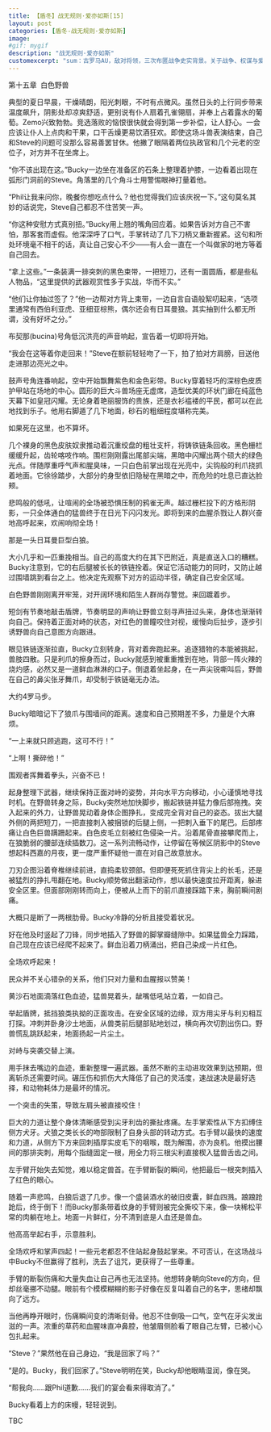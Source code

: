 ```yaml
---
title: 【盾冬】战无规则·爱亦如斯[15]
layout: post
categories: [盾冬-战无规则·爱亦如斯]
image:
#gif: mygif
description: "战无规则·爱亦如斯"
customexcerpt: "sum：古罗马AU，敌对将领，三次布匿战争史实背景。关于战争、权谋与爱。个别章节含有限制级内容，请注意。"
---
```


第十五章  白色野兽

典型的夏日早晨，干燥晴朗，阳光刺眼，不时有点微风。虽然日头的上行同步带来温度飙升，阴影处却凉爽舒适，更别说有仆人扇着孔雀翎扇，并奉上占着露水的葡萄。Zemo兴致勃勃。竞选落败的恼恨很快就会得到第一步补偿，让人舒心。一会应该让仆人上点肉和干果，口干舌燥更易饮酒狂欢。即使这场斗兽表演结束，自己和Steve的问题可没那么容易善罢甘休。他撇了眼隔着两位执政官和几个元老的空位子，对方并不在坐席上。

“你不该出现在这。”Bucky一边坐在准备区的石条上整理着护膝，一边看着出现在弧形门洞前的Steve。角落里的几个角斗士用警惕眼神打量着他。

“Phil让我来问你，晚餐你想吃点什么？他也觉得我们应该庆祝一下。”这句莫名其妙的话说完，Steve自己都忍不住苦笑一声。

“你这种安慰方式真别扭。”Bucky用上翘的嘴角回应着。如果告诉对方自己不害怕，那客套而虚假。他深深呼了口气，手掌转动了几下刀柄又重新握紧。这句和所处环境毫不相干的话，真让自己安心不少——有人会一直在一个叫做家的地方等着自己回去。

“拿上这些。”一条装满一排突刺的黑色束带，一把短刀，还有一面圆盾，都是些私人物品，“这里提供的武器观赏性多于实战，华而不实。”

“他们让你抽过签了？”他一边帮对方背上束带，一边自言自语般絮叨起来，“选项里通常有西伯利亚虎、亚细亚棕熊，偶尔还会有日耳曼狼。其实抽到什么都无所谓，没有好坏之分。”

布契那(bucina)号角低沉洪亮的声音响起，宣告着一切即将开始。

“我会在这等着你走回来！”Steve在额前轻轻吻了一下，拍了拍对方肩膀，目送他走进那边亮光之中。



鼓声号角连番响起，空中开始飘舞紫色和金色彩带。Bucky穿着轻巧的深棕色皮质护甲站在场地的中心。圆形的巨大斗兽场座无虚席，造型优美的环状门廊在纯蓝色天幕下如皇冠闪耀。无论身着艳丽服饰的贵族，还是衣衫褴褛的平民，都可以在此地找到乐子。他用右脚遁了几下地面，砂石的粗细程度堪称完美。

如果死在这里，也不算坏。

几个裸身的黑色皮肤奴隶推动着沉重绞盘的粗壮支杆，将铸铁链条回收。黑色栅栏缓缓升起，齿轮喀吱作响。围栏刚刚露出尾部尖端，黑暗中闪耀出两个硕大的绿色光点。伴随厚重呼气声和腥臭味，一只白色前掌出现在光亮中，尖钩般的利爪挠抓着地面。它徐徐踏步，大部分的身型依旧隐秘在黑暗之中，而危险的吐息已直达脸颊。

悲鸣般的低吼，让喧闹的全场被恐惧压制的鸦雀无声。越过栅栏投下的方格形阴影，一只全体通白的猛兽终于在日光下闪闪发光。即将到来的血腥杀戮让人群兴奋地高呼起来，欢闹响彻全场！


那是一头日耳曼巨型白狼。

大小几乎和一匹重挽相当。自己的高度大约在其下巴附近，真是直送入口的糟糕。Bucky注意到，它的右后腿被长长的铁链拴着。保证它活动能力的同时，又防止越过围墙跳到看台之上。他决定先观察下对方的运动半径，确定自己安全区域。

白色野兽刚刚离开牢笼，对开阔环境和陌生人群尚存警觉。来回踱着步。

短剑有节奏地敲击盾牌，节奏明显的声响让野兽立刻寻声扭过头来，身体也渐渐转向自己。保持着正面对峙的状态，对红色的兽瞳咬住对视，缓慢向后扯步，逐步引诱野兽向自己意图方向跟进。

眼见铁链逐渐拉直，Bucky立刻转身，背对着奔跑起来。追逐猎物的本能被挑起，兽肢四散。只是利爪的擦身而过，Bucky就感到被重重推到在地，背部一阵火辣的烧灼感，必然又是一道鲜血淋淋的口子。倒退着坐起身，在一声尖锐嘶叫后，野兽在自己的鼻尖张牙舞爪，却受制于铁链毫无办法。

大约4罗马步。

Bucky暗暗记下了狼爪与围墙间的距离。速度和自己预期差不多，力量是个大麻烦。

“一上来就只顾逃跑，这可不行！”

“上啊！撕碎他！”

围观者挥舞着拳头，兴奋不已！



起身整理下武器，继续保持正面对峙的姿势，并向水平方向移动，小心谨慎地寻找时机。在野兽转身之际，Bucky突然地加快脚步，搬起铁链并猛力像后部拖拽。突入起来的外力，让野兽晃动着身体企图挣扎，变成完全背对自己的姿态。拔出大腿外侧的两把短刀，一把直接刺入被捆锁的后腿上侧，一把刺入垂下的尾巴。后部疼痛让白色巨兽蹒跚起来。白色皮毛立刻被红色侵染一片。沿着尾骨直接攀爬而上，在狼脆弱的腰部连续插数刀。这一系列流畅动作，让停留在等候区阴影中的Steve想起科西嘉的月夜，更一度严重怀疑他一直在对自己故意放水。

刀刃企图沿着脊椎继续前进，直捣柔软颈部。但即便死死抓住背尖上的长毛，还是被猛烈的挣扎甩翻在地。Bucky顺势做出翻滚动作，想以最快速度拉开距离，躲进安全区里。但面部刚刚转而向上，便被从上而下的前爪直接踩踏下来，胸前瞬间剧痛。

大概只是断了一两根肋骨。Bucky冷静的分析且接受着状况。

好在他及时竖起了刀锋，同步地插入了野兽的脚掌瓣缝隙中。如果猛兽全力踩踏，自己现在应该已经爬不起来了。鲜血沿着刀柄涌出，把自己染成一片红色。

全场欢呼起来！

民众并不关心错杂的关系，他们只对力量和血腥报以赞美！



黄沙石地面滴落红色血迹，猛兽晃着头，龇嘴低吼站立着，一如自己。

举起盾牌，抵挡狼类执拗的正面攻击。在安全区域的边缘，双方用尖牙与利刃相互打探。冲刺并卧身沙土地面，从兽类前后腿部贴地划过，横向再次切割出伤口。野兽慌乱跳跃起来，地面扬起一片尘土。

对峙与突袭交替上演。

用手抹去嘴边的血迹，重新整理一遍武器。虽然不断的主动进攻效果到达预期，但离斩杀还需要时间。碾压伤和抓伤大大降低了自己的灵活度，速战速决是最好选择，和动物耗体力是最坏的情况。

一个突击的失策，导致左肩头被直接咬住！

巨大的力道让整个身体清晰感受到尖牙利齿的撕扯疼痛。左手掌索性从下方扣缚住侧方犬牙。犬狼之类长长的吻部限制了自身头部的转动方式。右手臂以最快的速度和力道，从侧方下方来回刺插厚实皮毛下的咽喉，既为解围，亦为良机。他摸出腰间的那排突刺，用每个指缝固定一根，用全力将三根尖利直接楔入猛兽舌齿之间。

左手臂开始失去知觉，难以稳定兽首。在手臂断裂的瞬间，他把最后一根突刺插入了红色的眼心。

随着一声悲鸣，白狼后退了几步。像一个盛装酒水的破旧皮囊，鲜血四溅。踉踉跄跄后，终于倒下！而Bucky那条带着纹身的手臂则被完全撕咬下来，像一块稀松平常的肉躺在地上。地面一片鲜红，分不清到底是人血还是兽血。

他高高举起右手，示意胜利。

全场欢呼和掌声四起！一些元老都忍不住站起身鼓起掌来。不可否认，在这场战斗中Bucky不但赢得了胜利，洗去了诅咒，更获得了一些尊重。

手臂的断裂伤痛和大量失血让自己再也无法坚持。他想转身朝向Steve的方向，但却丝毫挪不动腿。眼前有个模模糊糊的影子好像在反复叫着自己的名字，思绪却飘向了远方。

当他再睁开眼时，伤痛瞬间变的清晰刻骨。他忍不住倒吸一口气，空气在牙尖发出滋的一声。浓重的草药和血腥味直冲鼻腔，他皱眉侧脸看了眼自己左臂，已被小心包扎起来。

“Steve？”果然他在自己身边，“我是回家了吗？”

“是的。Bucky，我们回家了。”Steve明明在笑，Bucky却他眼睛湿润，像在哭。

“帮我向……跟Phil道歉……我们的宴会看来得取消了。”

Bucky看着上方的床幔，轻轻说到。


TBC
